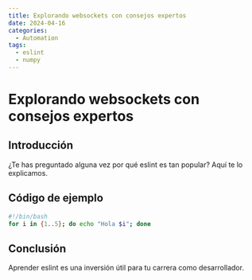 ```yaml
---
title: Explorando websockets con consejos expertos
date: 2024-04-16
categories:
  - Automation
tags:
  - eslint
  - numpy
---
```


# Explorando websockets con consejos expertos

## Introducción

¿Te has preguntado alguna vez por qué eslint es tan popular? Aquí te lo explicamos.

## Código de ejemplo

```bash
#!/bin/bash
for i in {1..5}; do echo "Hola $i"; done
```

## Conclusión

Aprender eslint es una inversión útil para tu carrera como desarrollador.